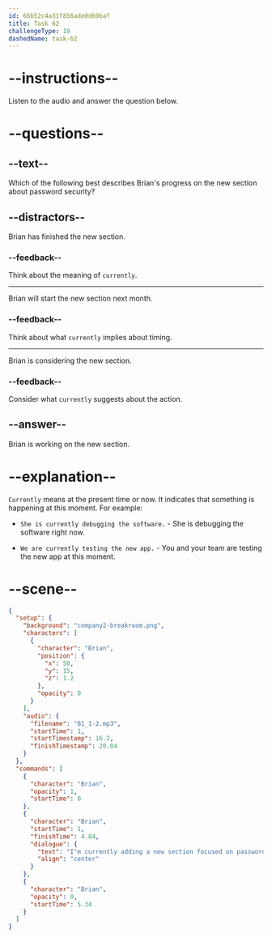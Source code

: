 ```yaml
---
id: 66b52c4a31f856ade0d69baf
title: Task 62
challengeType: 19
dashedName: task-62
---
```


<!--
AUDIO REFERENCE:
Brian: I'm currently adding a new section focused on password security now.
-->

# --instructions--

Listen to the audio and answer the question below.

# --questions--

## --text--

Which of the following best describes Brian's progress on the new section about password security?

## --distractors--

Brian has finished the new section.

### --feedback--

Think about the meaning of `currently`.

---

Brian will start the new section next month.

### --feedback--

Think about what `currently` implies about timing.

---

Brian is considering the new section.

### --feedback--

Consider what `currently` suggests about the action.

## --answer--

Brian is working on the new section.

# --explanation--

`Currently` means at the present time or now. It indicates that something is happening at this moment. For example:

- `She is currently debugging the software.` - She is debugging the software right now.

- `We are currently testing the new app.` - You and your team are testing the new app at this moment.

# --scene--

```json
{
  "setup": {
    "background": "company2-breakroom.png",
    "characters": [
      {
        "character": "Brian",
        "position": {
          "x": 50,
          "y": 15,
          "z": 1.2
        },
        "opacity": 0
      }
    ],
    "audio": {
      "filename": "B1_1-2.mp3",
      "startTime": 1,
      "startTimestamp": 16.2,
      "finishTimestamp": 20.04
    }
  },
  "commands": [
    {
      "character": "Brian",
      "opacity": 1,
      "startTime": 0
    },
    {
      "character": "Brian",
      "startTime": 1,
      "finishTime": 4.84,
      "dialogue": {
        "text": "I'm currently adding a new section focused on password security now.",
        "align": "center"
      }
    },
    {
      "character": "Brian",
      "opacity": 0,
      "startTime": 5.34
    }
  ]
}
```

